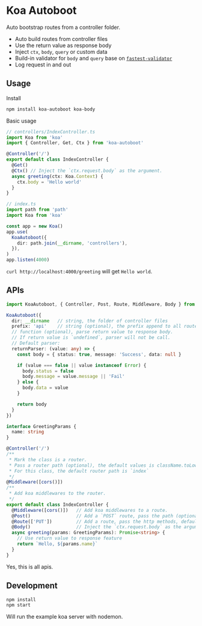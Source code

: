 # Koa Autoboot

Auto bootstrap routes from a controller folder.

- Auto build routes from controller files
- Use the return value as response body
- Inject `ctx`, `body`, `query` or custom data
- Build-in validator for `body` and `query` base on [`fastest-validator`](https://github.com/icebob/fastest-validator)
- Log request in and out

## Usage

Install

```sh
npm install koa-autoboot koa-body
```

Basic usage

```ts
// controllers/IndexController.ts
import Koa from 'koa'
import { Controller, Get, Ctx } from 'koa-autoboot'

@Controller('/')
export default class IndexController {
  @Get()
  @Ctx() // Inject the `ctx.request.body` as the argument.
  async greeting(ctx: Koa.Context) {
    ctx.body = 'Hello world'
  }
}
```

```ts
// index.ts
import path from 'path'
import Koa from 'koa'

const app = new Koa()
app.use(
  KoaAutoboot({
    dir: path.join(__dirname, 'controllers'),
  }),
)
app.listen(4000)
```

`curl http://localhost:4000/greeting` will get `Hello world`.

## APIs

```ts
import KoaAutoboot, { Controller, Post, Route, Middleware, Body } from 'koa-autoboot'

KoaAutoboot({
  dir: __dirname   // string, the folder of controller files
  prefix: 'api'    // string (optional), the prefix append to all routes path
  // function (optional), parse return value to response body.
  // If return value is `undefined`, parser will not be call.
  // Default parser:
  returnParser: (value: any) => {
    const body = { status: true, message: 'Success', data: null }

    if (value === false || value instanceof Error) {
      body.status = false
      body.message = value.message || 'Fail'
    } else {
      body.data = value
    }

    return body
  }
})

interface GreetingParams {
  name: string
}

@Controller('/')
/**
 * Mark the class is a router.
 * Pass a router path (optional), the default values is className.toLowerCase().replace('controller', '')
 * For this class, the default router path is `index`
 */
@Middleware([cors()])
/**
 * Add koa middlewares to the router.
 */
export default class IndexController {
  @Middleware([cors()])   // Add koa middlewares to a route.
  @Post()                 // Add a `POST` route, pass the path (optional), default is the method name.
  @Route(['PUT'])         // Add a route, pass the http methods, default is `['GET', 'POST']`.
  @Body()                 // Inject the `ctx.request.body` as the argument, pass the validate schema (optional)
  async greeting(params: GreetingParams): Promise<string> {
    // Use return value to response feature
    return `Hello, ${params.name}`
  }
}
```

Yes, this is all apis.

## Development

```sh
npm install
npm start
```

Will run the example koa server with nodemon.
